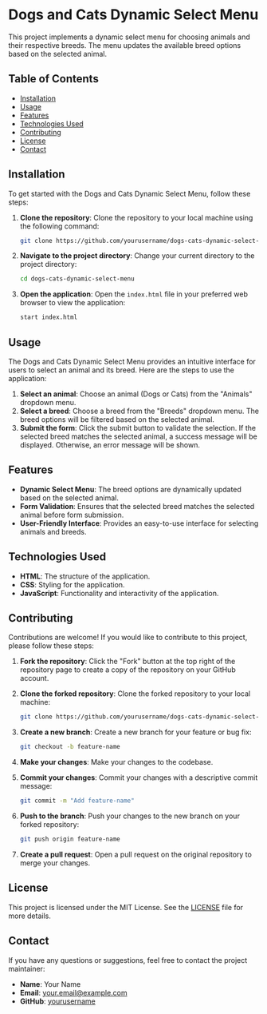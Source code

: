 # Dogs and Cats Dynamic Select Menu

This project implements a dynamic select menu for choosing animals and their respective breeds. The menu updates the available breed options based on the selected animal.

## Table of Contents

- [Installation](#installation)
- [Usage](#usage)
- [Features](#features)
- [Technologies Used](#technologies-used)
- [Contributing](#contributing)
- [License](#license)
- [Contact](#contact)

## Installation

To get started with the Dogs and Cats Dynamic Select Menu, follow these steps:

1. **Clone the repository**: Clone the repository to your local machine using the following command:
    ```bash
    git clone https://github.com/yourusername/dogs-cats-dynamic-select-menu.git
    ```

2. **Navigate to the project directory**: Change your current directory to the project directory:
    ```bash
    cd dogs-cats-dynamic-select-menu
    ```

3. **Open the application**: Open the `index.html` file in your preferred web browser to view the application:
    ```bash
    start index.html
    ```

## Usage

The Dogs and Cats Dynamic Select Menu provides an intuitive interface for users to select an animal and its breed. Here are the steps to use the application:

1. **Select an animal**: Choose an animal (Dogs or Cats) from the "Animals" dropdown menu.
2. **Select a breed**: Choose a breed from the "Breeds" dropdown menu. The breed options will be filtered based on the selected animal.
3. **Submit the form**: Click the submit button to validate the selection. If the selected breed matches the selected animal, a success message will be displayed. Otherwise, an error message will be shown.

## Features

- **Dynamic Select Menu**: The breed options are dynamically updated based on the selected animal.
- **Form Validation**: Ensures that the selected breed matches the selected animal before form submission.
- **User-Friendly Interface**: Provides an easy-to-use interface for selecting animals and breeds.

## Technologies Used

- **HTML**: The structure of the application.
- **CSS**: Styling for the application.
- **JavaScript**: Functionality and interactivity of the application.

## Contributing

Contributions are welcome! If you would like to contribute to this project, please follow these steps:

1. **Fork the repository**: Click the "Fork" button at the top right of the repository page to create a copy of the repository on your GitHub account.

2. **Clone the forked repository**: Clone the forked repository to your local machine:
    ```bash
    git clone https://github.com/yourusername/dogs-cats-dynamic-select-menu.git
    ```

3. **Create a new branch**: Create a new branch for your feature or bug fix:
    ```bash
    git checkout -b feature-name
    ```

4. **Make your changes**: Make your changes to the codebase.

5. **Commit your changes**: Commit your changes with a descriptive commit message:
    ```bash
    git commit -m "Add feature-name"
    ```

6. **Push to the branch**: Push your changes to the new branch on your forked repository:
    ```bash
    git push origin feature-name
    ```

7. **Create a pull request**: Open a pull request on the original repository to merge your changes.

## License

This project is licensed under the MIT License. See the [LICENSE](LICENSE) file for more details.

## Contact

If you have any questions or suggestions, feel free to contact the project maintainer:

- **Name**: Your Name
- **Email**: your.email@example.com
- **GitHub**: [yourusername](https://github.com/yourusername)